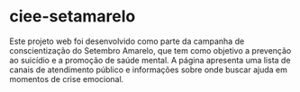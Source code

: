 # ciee-setamarelo
Este projeto web foi desenvolvido como parte da campanha de conscientização do Setembro Amarelo, que tem como objetivo a prevenção ao suicídio e a promoção de saúde mental. A página apresenta uma lista de canais de atendimento público e informações sobre onde buscar ajuda em momentos de crise emocional.
